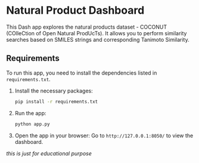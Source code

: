 # Natural Product Dashboard

This Dash app explores the natural products dataset - COCONUT (COlleCtion of Open Natural ProdUcTs). It allows you to perform similarity searches based on SMILES strings and corresponding Tanimoto Similarity.

## Requirements

To run this app, you need to install the dependencies listed in `requirements.txt`.

1. Install the necessary packages:
    ```bash
    pip install -r requirements.txt
    ```

2. Run the app:
    ```bash
    python app.py
    ```

3. Open the app in your browser:
    Go to `http://127.0.0.1:8050/` to view the dashboard.





_this is just for educational purpose_
